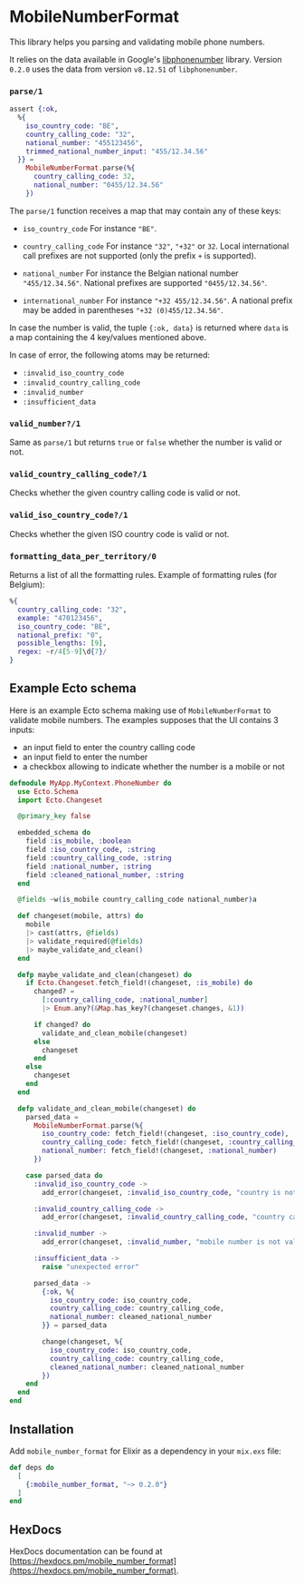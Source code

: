 # MobileNumberFormat

This library helps you parsing and validating mobile phone numbers.

It relies on the data available in Google's [libphonenumber](https://github.com/google/libphonenumber) library. Version `0.2.0` uses the data from version `v8.12.51` of `libphonenumber`.

### `parse/1`

```elixir
assert {:ok,
  %{
    iso_country_code: "BE",
    country_calling_code: "32",
    national_number: "455123456",
    trimmed_national_number_input: "455/12.34.56"
  }} =
    MobileNumberFormat.parse(%{
      country_calling_code: 32,
      national_number: "0455/12.34.56"
    })
```

The `parse/1` function receives a map that may contain any of these keys:
* `iso_country_code`
  For instance `"BE"`.

* `country_calling_code`
  For instance `"32"`, `"+32"` or `32`.
  Local international call prefixes are not supported (only the prefix `+` is supported).

* `national_number`
  For instance the Belgian national number `"455/12.34.56"`. National prefixes are supported `"0455/12.34.56"`.

* `international_number`
  For instance `"+32 455/12.34.56"`. A national prefix may be added in parentheses `"+32 (0)455/12.34.56"`.

In case the number is valid, the tuple `{:ok, data}` is returned where `data` is a map containing the 4 key/values mentioned above.

In case of error, the following atoms may be returned:

* `:invalid_iso_country_code`
* `:invalid_country_calling_code`
* `:invalid_number`
* `:insufficient_data`

### `valid_number?/1`

Same as `parse/1` but returns `true` or `false` whether the number is valid or not.

### `valid_country_calling_code?/1`

Checks whether the given country calling code is valid or not.

### `valid_iso_country_code?/1`

Checks whether the given ISO country code is valid or not.

### `formatting_data_per_territory/0`

Returns a list of all the formatting rules. Example of formatting rules (for Belgium):

```elixir
%{
  country_calling_code: "32",
  example: "470123456",
  iso_country_code: "BE",
  national_prefix: "0",
  possible_lengths: [9],
  regex: ~r/4[5-9]\d{7}/
}
```

## Example Ecto schema

Here is an example Ecto schema making use of `MobileNumberFormat` to validate mobile numbers. The examples supposes that the UI
contains 3 inputs:
* an input field to enter the country calling code
* an input field to enter the number
* a checkbox allowing to indicate whether the number is a mobile or not

```elixir
defmodule MyApp.MyContext.PhoneNumber do
  use Ecto.Schema
  import Ecto.Changeset

  @primary_key false

  embedded_schema do
    field :is_mobile, :boolean
    field :iso_country_code, :string
    field :country_calling_code, :string
    field :national_number, :string
    field :cleaned_national_number, :string
  end

  @fields ~w(is_mobile country_calling_code national_number)a

  def changeset(mobile, attrs) do
    mobile
    |> cast(attrs, @fields)
    |> validate_required(@fields)
    |> maybe_validate_and_clean()
  end

  defp maybe_validate_and_clean(changeset) do
    if Ecto.Changeset.fetch_field!(changeset, :is_mobile) do
      changed? =
        [:country_calling_code, :national_number]
        |> Enum.any?(&Map.has_key?(changeset.changes, &1))

      if changed? do
        validate_and_clean_mobile(changeset)
      else
        changeset
      end
    else
      changeset
    end
  end

  defp validate_and_clean_mobile(changeset) do
    parsed_data =
      MobileNumberFormat.parse(%{
        iso_country_code: fetch_field!(changeset, :iso_country_code),
        country_calling_code: fetch_field!(changeset, :country_calling_code),
        national_number: fetch_field!(changeset, :national_number)
      })

    case parsed_data do
      :invalid_iso_country_code ->
        add_error(changeset, :invalid_iso_country_code, "country is not valid")

      :invalid_country_calling_code ->
        add_error(changeset, :invalid_country_calling_code, "country calling code is not valid")

      :invalid_number ->
        add_error(changeset, :invalid_number, "mobile number is not valid")

      :insufficient_data ->
        raise "unexpected error"

      parsed_data ->
        {:ok, %{
          iso_country_code: iso_country_code,
          country_calling_code: country_calling_code,
          national_number: cleaned_national_number
        }} = parsed_data

        change(changeset, %{
          iso_country_code: iso_country_code,
          country_calling_code: country_calling_code,
          cleaned_national_number: cleaned_national_number
        })
    end
  end
end
```

## Installation

Add `mobile_number_format` for Elixir as a dependency in your `mix.exs` file:

```elixir
def deps do
  [
    {:mobile_number_format, "~> 0.2.0"}
  ]
end
```

## HexDocs

HexDocs documentation can be found at [https://hexdocs.pm/mobile_number_format](https://hexdocs.pm/mobile_number_format).
